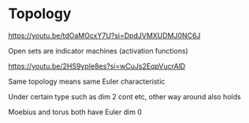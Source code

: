 # Topology

https://youtu.be/tdOaMOcxY7U?si=DpdJVMXUDMJ0NC6J

Open sets are indicator machines (activation functions)

https://youtu.be/2HS9ypIe8es?si=wCuJs2EqpVucrAlD

Same topology means same Euler characteristic

Under certain type such as dim 2 cont etc, other way around also holds

Moebius and torus both have Euler dim 0